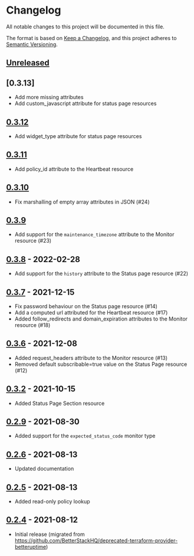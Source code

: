 # Changelog
All notable changes to this project will be documented in this file.

The format is based on [Keep a Changelog](https://keepachangelog.com/en/1.0.0/),
and this project adheres to [Semantic Versioning](https://semver.org/spec/v2.0.0.html).

## [Unreleased]

## [0.3.13]
- Add more missing attributes
- Add custom_javascript attribute for status page resources

## [0.3.12]
- Add widget_type attribute for status page resources

## [0.3.11]
- Add policy_id attribute to the Heartbeat resource

## [0.3.10]
- Fix marshalling of empty array attributes in JSON (#24)

## [0.3.9]
- Add support for the `maintenance_timezone` attribute to the Monitor resource (#23)

## [0.3.8] - 2022-02-28
- Add support for the `history` attribute to the Status page resource (#22)   

## [0.3.7] - 2021-12-15
- Fix password behaviour on the Status page resource (#14)
- Add a computed url attributed for the Heartbeat resource (#17)
- Added follow_redirects and domain_expiration attributes to the Monitor resource (#18)

## [0.3.6] - 2021-12-08
- Added request_headers attribute to the Monitor resource (#13)
- Removed default subscribable=true value on the Status Page resource (#12)

## [0.3.2] - 2021-10-15
- Added Status Page Section resource

## [0.2.9] - 2021-08-30
- Added support for the `expected_status_code` monitor type

## [0.2.6] - 2021-08-13
- Updated documentation

## [0.2.5] - 2021-08-13
- Added read-only policy lookup

## [0.2.4] - 2021-08-12
- Initial release (migrated from https://github.com/BetterStackHQ/deprecated-terraform-provider-betteruptime)

[Unreleased]: https://github.com/BetterStackHQ/terraform-provider-better-uptime/compare/v0.3.12...HEAD
[0.3.12]: https://github.com/BetterStackHQ/terraform-provider-better-uptime/compare/v0.3.11...v0.3.12
[0.3.11]: https://github.com/BetterStackHQ/terraform-provider-better-uptime/compare/v0.3.10...v0.3.11
[0.3.10]: https://github.com/BetterStackHQ/terraform-provider-better-uptime/compare/v0.3.9...v0.3.10
[0.3.9]: https://github.com/BetterStackHQ/terraform-provider-better-uptime/compare/v0.3.8...v0.3.9
[0.3.8]: https://github.com/BetterStackHQ/terraform-provider-better-uptime/compare/v0.3.7...v0.3.8
[0.3.7]: https://github.com/BetterStackHQ/terraform-provider-better-uptime/compare/v0.3.6...v0.3.7
[0.3.6]: https://github.com/BetterStackHQ/terraform-provider-better-uptime/compare/v0.3.2...v0.3.6
[0.3.2]: https://github.com/BetterStackHQ/terraform-provider-better-uptime/compare/v0.2.9...v0.3.2
[0.2.9]: https://github.com/BetterStackHQ/terraform-provider-better-uptime/compare/v0.2.8...v0.2.9
[0.2.8]: https://github.com/BetterStackHQ/terraform-provider-better-uptime/compare/v0.2.7...v0.2.8
[0.2.7]: https://github.com/BetterStackHQ/terraform-provider-better-uptime/compare/v0.2.6...v0.2.7
[0.2.6]: https://github.com/BetterStackHQ/terraform-provider-better-uptime/compare/v0.2.5...v0.2.6
[0.2.5]: https://github.com/BetterStackHQ/terraform-provider-better-uptime/compare/v0.2.4...v0.2.5
[0.2.4]: https://github.com/BetterStackHQ/terraform-provider-better-uptime/releases/tag/v0.2.4
